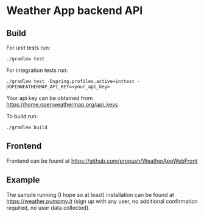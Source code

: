 # Weather App backend API

## Build

For unit tests run:
```
./gradlew test
```

For integration tests run:
```
./gradlew test -Dspring.profiles.active=inttest -DOPENWEATHERMAP_API_KEY=<your_api_key>
```
Your api key can be obtained from https://home.openweathermap.org/api_keys

To build run:
```
./gradlew build
```

## Frontend
Frontend can be found at https://github.com/propush/WeatherAppWebFront

## Example

The sample running (I hope so at least) installation can be found at https://weather.pumpmy.it
(sign up with any user, no additional confirmation required, no user data collected).
